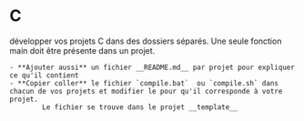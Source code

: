 # C

développer vos projets C dans des dossiers séparés.
Une seule fonction main doit être présente dans un projet.

    - **Ajouter aussi** un fichier __README.md__ par projet pour expliquer ce qu'il contient
    - **Copier coller** le fichier `compile.bat`  ou `compile.sh` dans chacun de vos projets et modifier le pour qu'il corresponde à votre projet.
            Le fichier se trouve dans le projet __template__